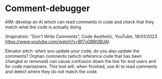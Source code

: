 # Comment-debugger
AIM: develop an AI which can read comments in code and check that they match what the code is actually doing

(Inspiration: "Don't Write Comments", Code Aesthetic, YouTube, 16/01/2023 https://www.youtube.com/watch?v=Bf7vDBBOBUA)

Elevator pitch: when you update your code, do you also update the comments? Orphan comments (which reference code that has been changed or removed) can cause confusion down the line for end users and for code maintainers. This tool will, when finished, use AI to read comments and detect where they do not match the code.
